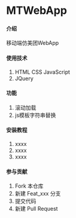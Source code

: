 # MTWebApp

#### 介绍
移动端仿美团WebApp

#### 使用技术
1.  HTML CSS JavaScript
2.  JQuery

#### 功能
1.  滚动加载
2.  js模板字符串替换

#### 安装教程

1.  xxxx
2.  xxxx
3.  xxxx


#### 参与贡献

1.  Fork 本仓库
2.  新建 Feat_xxx 分支
3.  提交代码
4.  新建 Pull Request

